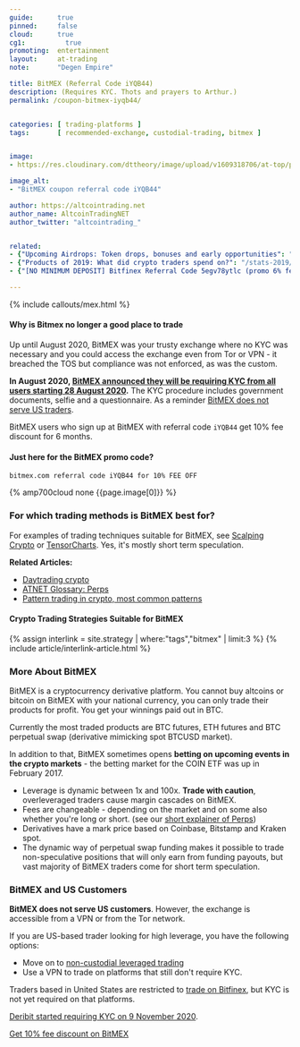 ```yaml
---
guide:      true
pinned:     false
cloud:      true
cg1:          true
promoting:  entertainment
layout:     at-trading
note:       "Degen Empire"

title: BitMEX (Referral Code iYQB44)
description: (Requires KYC. Thots and prayers to Arthur.)
permalink: /coupon-bitmex-iyqb44/


categories: [ trading-platforms ]
tags:       [ recommended-exchange, custodial-trading, bitmex ]


image:
- https://res.cloudinary.com/dttheory/image/upload/v1609318706/at-top/platforms/bitmex-coupon-iYQB44.jpg

image_alt:
- "BitMEX coupon referral code iYQB44"

author: https://altcointrading.net
author_name: AltcoinTradingNET
author_twitter: "altcointrading_"


related:
- {"Upcoming Airdrops: Token drops, bonuses and early opportunities": "/airdrops/"}
- {"Products of 2019: What did crypto traders spend on?": "/stats-2019/"}
- {"[NO MINIMUM DEPOSIT] Bitfinex Referral Code 5egv78ytlc (promo 6% fee discount)": "/coupon-bitfinex-5egv78ytlc/"}

---
```


{% include callouts/mex.html %}

#### Why is Bitmex no longer a good place to trade

Up until August 2020, BitMEX was your trusty exchange where no KYC was necessary and you could access the exchange even from Tor or VPN - it breached the TOS but compliance was not enforced, as was the custom.

**In August 2020, [BitMEX announced they will be requiring KYC from all users starting 28 August 2020](https://blog.bitmex.com/announcing-the-bitmex-user-verification-programme/).** The KYC procedure includes government documents, selfie and a questionnaire. As a reminder [BitMEX does not serve US traders](#murica).

BitMEX users who sign up at BitMEX with referral code `iYQB44` get 10% fee discount for 6 months.


#### Just here for the BitMEX promo code?

`bitmex.com referral code iYQB44 for 10% FEE OFF`

{% amp700cloud none {{page.image[0]}} %}



### For which trading methods is BitMEX best for?

For examples of trading techniques suitable for BitMEX, see [Scalping Crypto](/strategy/scalping/) or [TensorCharts](/tensorcharts/). Yes, it's mostly short term speculation.

**Related Articles:**

* [Daytrading crypto](/daytrading/)
* [ATNET Glossary: Perps](/glossary/perps/)
* [Pattern trading in crypto, most common patterns](/glossary/pattern-trading/)

#### Crypto Trading Strategies Suitable for BitMEX

{% assign interlink = site.strategy | where:"tags","bitmex" | limit:3 %}
{% include article/interlink-article.html %}

### More About BitMEX

BitMEX is a cryptocurrency derivative platform. You cannot buy altcoins or bitcoin on BitMEX with your national currency, you can only trade their products for profit. You get your winnings paid out in BTC.

Currently the most traded products are BTC futures, ETH futures and BTC perpetual swap (derivative mimicking spot BTCUSD market).

In addition to that, BitMEX sometimes opens **betting on upcoming events in the crypto markets** - the betting market for the COIN ETF was up in February 2017.

* Leverage is dynamic between 1x and 100x. **Trade with caution**, overleveraged traders cause margin cascades on BitMEX.
* Fees are changeable - depending on the market and on some also whether you're long or short. (see our [short explainer of Perps](/glossary/perps/))
* Derivatives have a mark price based on Coinbase, Bitstamp and Kraken spot.
* The dynamic way of perpetual swap funding makes it possible to trade non-speculative positions that will only earn from funding payouts, but vast majority of BitMEX traders come for short term speculation.

<div id="murica"></div>

### BitMEX and US Customers

**BitMEX does not serve US customers**. However, the exchange is accessible from a VPN or from the Tor network.

If you are US-based trader looking for high leverage, you have the following options:
* Move on to [non-custodial leveraged trading](/leverj/)
* Use a VPN to trade on platforms that still don't require KYC.

Traders based in United States are restricted to [trade on Bitfinex](/coupon-bitfinex-5egv78ytlc/), but KYC is not yet required on that platforms.

[Deribit started requiring KYC on 9 November 2020](/referral-code-deribit/).

<p><a rel="nofollow" href="http://bit.ly/2Muo11z" class="button">Get 10% fee discount on BitMEX</a></p>

